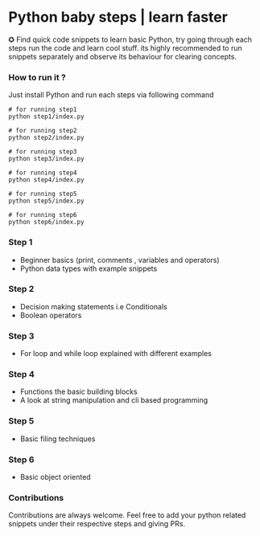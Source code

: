 # Python baby steps | learn faster 
​✪ Find quick code snippets to learn basic Python, try going through each steps run the code and learn cool stuff. its highly recommended to run snippets separately and observe its behaviour for clearing concepts.
​
### How to run it ?

Just install Python and run each steps via following command
```terminal
# for running step1
python step1/index.py 

# for running step2
python step2/index.py 

# for running step3
python step3/index.py 

# for running step4
python step4/index.py 

# for running step5
python step5/index.py 

# for running step6
python step6/index.py 

```

### Step 1

- Beginner basics (print, comments , variables and operators) 
- Python data types with example snippets


### Step 2

- Decision making statements i.e Conditionals
- Boolean operators

### Step 3

- For loop and while loop explained with different examples

### Step 4

- Functions the basic building blocks
- A look at string manipulation and cli based programming

### Step 5

- Basic filing techniques

### Step 6

- Basic object oriented

### Contributions

Contributions are always welcome. Feel free to add your python related snippets under their respective steps and giving PRs.